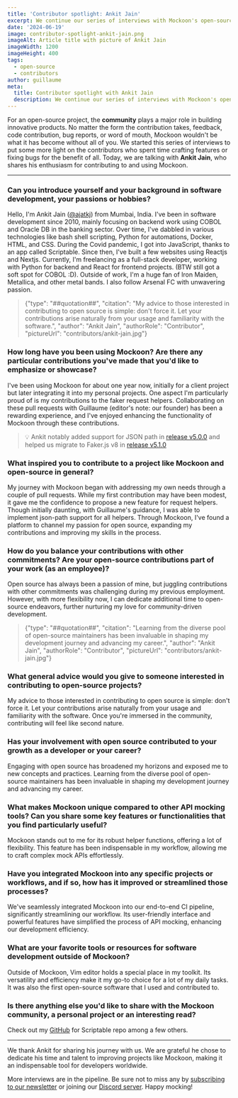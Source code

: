 ```yaml
---
title: 'Contributor spotlight: Ankit Jain'
excerpt: We continue our series of interviews with Mockoon's open-source contributors with Ankit Jain.
date: '2024-06-19'
image: contributor-spotlight-ankit-jain.png
imageAlt: Article title with picture of Ankit Jain
imageWidth: 1200
imageHeight: 400
tags:
  - open-source
  - contributors
author: guillaume
meta:
  title: Contributor spotlight with Ankit Jain
  description: We continue our series of interviews with Mockoon's open-source contributors. Today, we are talking with Ankit Jain.
---
```


For an open-source project, the **community** plays a major role in building innovative products. No matter the form the contribution takes, feedback, code contribution, bug reports, or word of mouth, Mockoon wouldn't be what it has become without all of you.
We started this series of interviews to put some more light on the contributors who spent time crafting features or fixing bugs for the benefit of all.
Today, we are talking with **Ankit Jain**, who shares his enthusiasm for contributing to and using Mockoon.

---

### Can you introduce yourself and your background in software development, your passions or hobbies?

Hello, I'm Ankit Jain ([@ajatkj](https://github.com/ajatkj)) from Mumbai, India. I've been in software development since 2010, mainly focusing on backend work using COBOL and Oracle DB in the banking sector. Over time, I've dabbled in various technologies like bash shell scripting, Python for automations, Docker, HTML, and CSS. During the Covid pandemic, I got into JavaScript, thanks to an app called Scriptable. Since then, I've built a few websites using Reactjs and Nextjs. Currently, I'm freelancing as a full-stack developer, working with Python for backend and React for frontend projects. (BTW still got a soft spot for COBOL :D).
Outside of work, I'm a huge fan of Iron Maiden, Metallica, and other metal bands. I also follow Arsenal FC with unwavering passion.

> {"type": "##quotation##", "citation": "My advice to those interested in contributing to open source is simple: don't force it. Let your contributions arise naturally from your usage and familiarity with the software.", "author": "Ankit Jain", "authorRole": "Contributor", "pictureUrl": "contributors/ankit-jain.jpg"}

### How long have you been using Mockoon? Are there any particular contributions you've made that you'd like to emphasize or showcase?

I've been using Mockoon for about one year now, initially for a client project but later integrating it into my personal projects. One aspect I'm particularly proud of is my contributions to the faker request helpers. Collaborating on these pull requests with Guillaume (editor's note: our founder) has been a rewarding experience, and I've enjoyed enhancing the functionality of Mockoon through these contributions.

> 💡 Ankit notably added support for JSON path in [release v5.0.0](http://localhost:3000/releases/5.0.0#jsonpath-support) and helped us migrate to Faker.js v8 in [release v5.1.0](http://localhost:3000/releases/5.1.0#fakerjs-v8-migration-%EF%B8%8F-potentially-breaking)

### What inspired you to contribute to a project like Mockoon and open-source in general?

My journey with Mockoon began with addressing my own needs through a couple of pull requests. While my first contribution may have been modest, it gave me the confidence to propose a new feature for request helpers. Though initially daunting, with Guillaume's guidance, I was able to implement json-path support for all helpers. Through Mockoon, I've found a platform to channel my passion for open source, expanding my contributions and improving my skills in the process.

### How do you balance your contributions with other commitments? Are your open-source contributions part of your work (as an employee)?

Open source has always been a passion of mine, but juggling contributions with other commitments was challenging during my previous employment. However, with more flexibility now, I can dedicate additional time to open-source endeavors, further nurturing my love for community-driven development.

> {"type": "##quotation##", "citation": "Learning from the diverse pool of open-source maintainers has been invaluable in shaping my development journey and advancing my career.", "author": "Ankit Jain", "authorRole": "Contributor", "pictureUrl": "contributors/ankit-jain.jpg"}

### What general advice would you give to someone interested in contributing to open-source projects?

My advice to those interested in contributing to open source is simple: don't force it. Let your contributions arise naturally from your usage and familiarity with the software. Once you're immersed in the community, contributing will feel like second nature.

### Has your involvement with open source contributed to your growth as a developer or your career?

Engaging with open source has broadened my horizons and exposed me to new concepts and practices. Learning from the diverse pool of open-source maintainers has been invaluable in shaping my development journey and advancing my career.

### What makes Mockoon unique compared to other API mocking tools? Can you share some key features or functionalities that you find particularly useful?

Mockoon stands out to me for its robust helper functions, offering a lot of flexibility. This feature has been indispensable in my workflow, allowing me to craft complex mock APIs effortlessly.

### Have you integrated Mockoon into any specific projects or workflows, and if so, how has it improved or streamlined those processes?

We've seamlessly integrated Mockoon into our end-to-end CI pipeline, significantly streamlining our workflow. Its user-friendly interface and powerful features have simplified the process of API mocking, enhancing our development efficiency.

### What are your favorite tools or resources for software development outside of Mockoon?

Outside of Mockoon, Vim editor holds a special place in my toolkit. Its versatility and efficiency make it my go-to choice for a lot of my daily tasks. It was also the first open-source software that I used and contributed to.

### Is there anything else you'd like to share with the Mockoon community, a personal project or an interesting read?

Check out my [GitHub](https://www.github.com/ajatkj) for Scriptable repo among a few others.

---

We thank Ankit for sharing his journey with us. We are grateful he chose to dedicate his time and talent to improving projects like Mockoon, making it an indispensable tool for developers worldwide.

More interviews are in the pipeline. Be sure not to miss any by [subscribing to our newsletter](/newsletter/) or joining our [Discord server](/discord/). Happy mocking!
